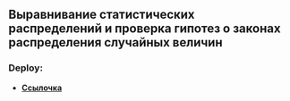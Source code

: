 ## Выравнивание статистических распределений и проверка гипотез о законах распределения случайных величин

### Deploy:

- **[Ссылочка](https://seclar.streamlit.app/)**
